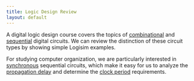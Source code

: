 ```yaml
---
title: Logic Design Review
layout: default
---
```


A digital logic design course covers the topics of
[combinational](combinational.html) and
[sequential](sequential.html) digital circuits.
We can review the distinction of these circuit types
by showing simple Logisim examples.

For studying computer organization,
we are particularly interested in
[synchronous](synchronous.html) sequential circuits,
which make it easy for us to analyze the
[propagation delay](propagation-clock.html#propagation-delay)
and determine the
[clock period](propagation-clock.html#clock-period) requirements.
